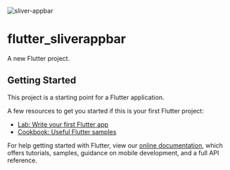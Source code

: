 ![sliver-appbar](https://user-images.githubusercontent.com/90054928/157588307-95e547a2-fa9f-4374-90c4-9d05e10b34e9.jpeg)
# flutter_sliverappbar

A new Flutter project.

## Getting Started

This project is a starting point for a Flutter application.

A few resources to get you started if this is your first Flutter project:

- [Lab: Write your first Flutter app](https://flutter.dev/docs/get-started/codelab)
- [Cookbook: Useful Flutter samples](https://flutter.dev/docs/cookbook)

For help getting started with Flutter, view our
[online documentation](https://flutter.dev/docs), which offers tutorials,
samples, guidance on mobile development, and a full API reference.
